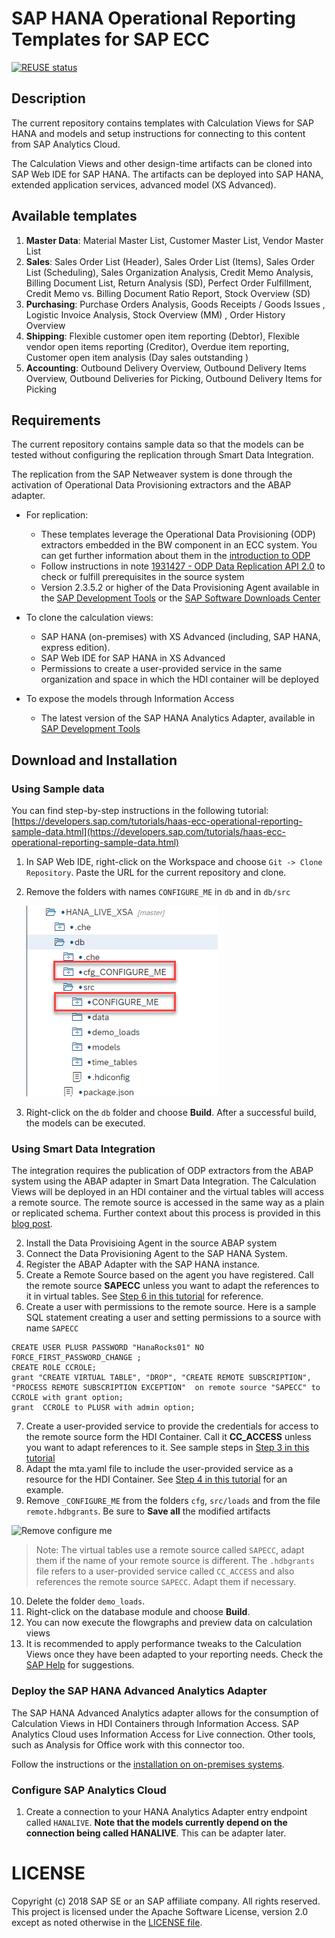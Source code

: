 # SAP HANA Operational Reporting Templates for SAP ECC

[![REUSE status](https://api.reuse.software/badge/github.com/SAP-samples/hana-xsa-live-reporting)](https://api.reuse.software/info/github.com/SAP-samples/hana-xsa-live-reporting)

## Description
The current repository contains templates with Calculation Views for SAP HANA and models and setup instructions for connecting to this content from SAP Analytics Cloud.

The Calculation Views and other design-time artifacts can be cloned into SAP Web IDE for SAP HANA. The artifacts can be deployed into SAP HANA, extended application services, advanced model (XS Advanced).

## Available templates

1.	**Master Data**:  Material Master List, Customer Master List, Vendor Master List
2.	**Sales**: Sales Order List (Header), Sales Order List (Items), Sales Order List (Scheduling), Sales Organization Analysis, Credit Memo Analysis, Billing Document List, Return Analysis (SD), Perfect Order Fulfillment, Credit Memo vs. Billing Document Ratio Report, Stock Overview (SD)
3.	**Purchasing**: Purchase Orders Analysis, Goods Receipts / Goods Issues , Logistic Invoice Analysis, Stock Overview (MM) , Order History Overview
4.	**Shipping**: Flexible customer open item reporting (Debtor), Flexible vendor open items  reporting (Creditor), Overdue item reporting, Customer open item analysis (Day sales outstanding )
5.	**Accounting**: Outbound Delivery Overview, Outbound Delivery Items Overview, Outbound Deliveries for Picking, Outbound Delivery Items for Picking



## Requirements
The current repository contains sample data so that the models can be tested without configuring the replication through Smart Data Integration. 

The replication from the SAP Netweaver system is done through the activation of Operational Data Provisioning extractors and the ABAP adapter.

- For replication:
    - These templates leverage the Operational Data Provisioning (ODP) extractors embedded in the BW component in an ECC system. You can get further information about them in the [introduction to ODP](https://wiki.scn.sap.com/wiki/display/BI/Introduction+to+Operational+Data+Provisioning)
    - Follow instructions in note [1931427 - ODP Data Replication API 2.0](https://launchpad.support.sap.com/#/notes/1931427) to check or fulfill prerequisites in the source system
    - Version 2.3.5.2 or higher of the Data Provisioning Agent available in the [SAP Development Tools](https://tools.hana.ondemand.com/#cloudintegration) or the [SAP Software Downloads Center](https://launchpad.support.sap.com/#/softwarecenter/search/dpagent)

- To clone the calculation views:
    - SAP HANA (on-premises) with XS Advanced (including, SAP HANA, express edition). 
    - SAP Web IDE for SAP HANA in XS Advanced
    - Permissions to create a user-provided service in the same organization and space in which the HDI container will be deployed
- To expose the models through Information Access
    - The latest version of the SAP HANA Analytics Adapter, available in [SAP Development Tools](https://tools.hana.ondemand.com/#hanatools)

## Download and Installation

### Using Sample data
You can find step-by-step instructions in the following tutorial: [https://developers.sap.com/tutorials/haas-ecc-operational-reporting-sample-data.html](https://developers.sap.com/tutorials/haas-ecc-operational-reporting-sample-data.html)
1. In SAP Web IDE, right-click on the Workspace and choose `Git -> Clone Repository`. Paste the URL for the current repository and clone.
2. Remove the folders with names `CONFIGURE_ME` in `db` and in `db/src`

   ![Remove configurable files](https://github.com/SAPDocuments/Tutorials/blob/master/tutorials/haas-dm-connect-sdi/remove.png)
   
3. Right-click on the `db` folder and choose **Build**. After a successful build, the models can be executed.

### Using Smart Data Integration
The integration requires the publication of ODP extractors from the ABAP system using the ABAP adapter in Smart Data Integration. The Calculation Views will be deployed in an HDI container and the virtual tables will access a remote source. The remote source is accessed in the same way as a plain or replicated schema. Further context about this process is provided in this [blog post](https://blogs.sap.com/2019/02/23/smart-data-integration-cross-container-access-and-the-sap-hana-service/).

2. Install the Data Provisioing Agent in the source ABAP system
3. Connect the Data Provisioning Agent to the SAP HANA System. 
4. Register the ABAP Adapter with the SAP HANA instance. 
5. Create a Remote Source based on the agent you have registered. Call the remote source **SAPECC** unless you want to adapt the references to it in virtual tables. See [Step 6 in this tutorial](https://developers.sap.com/tutorials/haas-dm-connect-sdi.html#8c5cdacb-24ee-433d-b30b-d1f93f63ac6a) for reference.
6. Create a user with permissions to the remote source. Here is a sample SQL statement creating a user and setting permissions to a source with name `SAPECC`
  ```
  CREATE USER PLUSR PASSWORD "HanaRocks01" NO FORCE_FIRST_PASSWORD_CHANGE ;
  CREATE ROLE CCROLE;
  grant "CREATE VIRTUAL TABLE", "DROP", "CREATE REMOTE SUBSCRIPTION", "PROCESS REMOTE SUBSCRIPTION EXCEPTION"  on remote source "SAPECC" to CCROLE with grant option;
  grant  CCROLE to PLUSR with admin option;
  ```
7. Create a user-provided service to provide the credentials for access to the remote source form the HDI Container. Call it **CC_ACCESS** unless you want to adapt references to it. See sample steps in [Step 3 in this tutorial](https://developers.sap.com/tutorials/haas-dm-access-cross-container-schema.html#874fa741-8693-4407-80bb-16a53f3c6c16)
8. Adapt the mta.yaml file to include the user-provided service as a resource for the HDI Container. See [Step 4 in this tutorial](https://developers.sap.com/tutorials/haas-dm-access-cross-container-schema.html#3c27eccb-a523-412c-81de-302798bfceaa) for an example.  
9. Remove `_CONFIGURE_ME` from the folders `cfg`, `src/loads` and from the file `remote.hdbgrants`. Be sure to **Save all** the modified artifacts

  ![Remove configure me](https://github.com/SAPDocuments/Tutorials-Contribution/blob/master/tutorials/haas-dm-connect-sdi/conf1.png)
  
  > Note: The virtual tables use a remote source called `SAPECC`, adapt them if the name of your remote source is different. The `.hdbgrants` file refers to a user-provided service called `CC_ACCESS` and also references the remote source `SAPECC`. Adapt them if necessary.
10. Delete the folder `demo_loads`.
11. Right-click on the database module and choose **Build**. 
12. You can now execute the flowgraphs and preview data on calculation views
13. It is recommended to apply performance tweaks to the Calculation Views once they have been adapted to your reporting needs. Check the [SAP Help](https://help.sap.com/viewer/9de0171a6027400bb3b9bee385222eff/2.0.04/en-US/fe76cf4d9daa4cd7865bf93b25993e70.html) for suggestions.

### Deploy the SAP HANA Advanced Analytics Adapter
The SAP HANA Advanced Analytics adapter allows for the consumption of Calculation Views in HDI Containers through Information Access. SAP Analytics Cloud uses Information Access for Live connection. Other tools, such as Analysis for Office work with this connector too.

Follow the instructions or the [installation on on-premises systems](https://blogs.sap.com/2019/01/22/from-zero-to-analytics-setting-up-a-user-for-the-hana-analytics-adapter/).

### Configure SAP Analytics Cloud
1. Create a connection to your HANA Analytics Adapter entry endpoint called `HANALIVE`. **Note that the models currently depend on the connection being called HANALIVE**. This can be adapter later. 

# LICENSE
Copyright (c) 2018 SAP SE or an SAP affiliate company. All rights reserved. This project is licensed under the Apache Software License, version 2.0 except as noted otherwise in the [LICENSE file](LICENSE).
